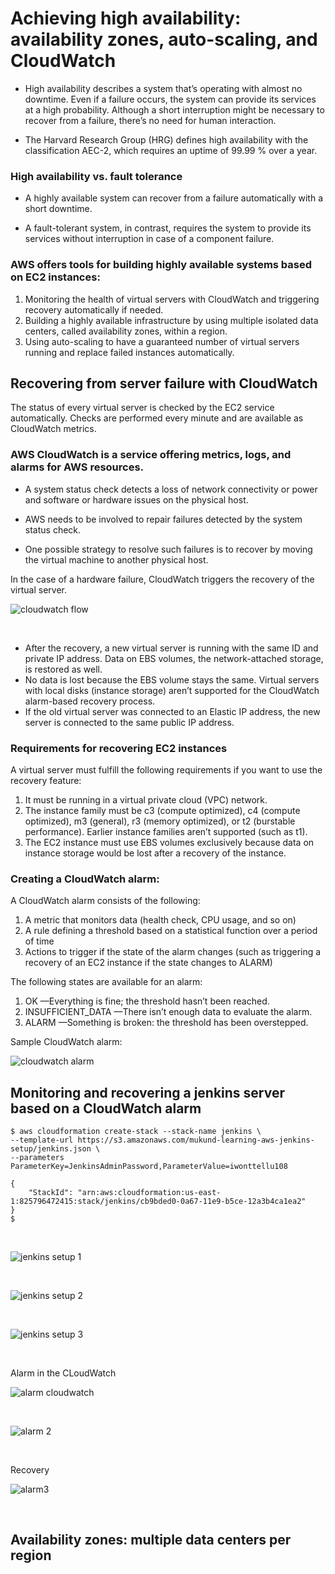 # Achieving high availability: availability zones, auto-scaling, and CloudWatch

* High availability describes a system that’s operating with almost no downtime. Even if a failure occurs, the system can provide its services at a high probability. Although a short interruption might be necessary to recover from a failure, there’s no need for human interaction. 

* The Harvard Research Group (HRG) defines high availability with the classification AEC-2, which requires an uptime of 99.99 % over a year.

### High availability vs. fault tolerance

- A highly available system can recover from a failure automatically with a short downtime.

- A fault-tolerant system, in contrast, requires the system to provide its services without interruption in case of a component failure. 

### AWS offers tools for building highly available systems based on EC2 instances:

1. Monitoring the health of virtual servers with CloudWatch and triggering recovery automatically if needed.
2. Building a highly available infrastructure by using multiple isolated data centers, called availability zones, within a region.
3. Using auto-scaling to have a guaranteed number of virtual servers running and replace failed instances automatically.

## Recovering from server failure with CloudWatch

The status of every virtual server is checked by the EC2 service automatically. Checks are performed every minute and are available as CloudWatch metrics. 

### AWS CloudWatch is a service offering metrics, logs, and alarms for AWS resources.

- A system status check detects a loss of network connectivity or power and software or hardware issues on the physical host. 

- AWS needs to be involved to repair failures detected by the system status check. 
- One possible strategy to resolve such failures is to recover by moving the virtual machine to another physical host.

 In the case of a hardware failure, CloudWatch triggers the recovery of the virtual server.

 ![cloudwatch flow](img/cloudwatch_flow.jpg)

 <br>

 - After the recovery, a new virtual server is running with the same ID and private IP address. Data on EBS volumes, the network-attached storage, is restored as well. 
 - No data is lost because the EBS volume stays the same. Virtual servers with local disks (instance storage) aren’t supported for the CloudWatch alarm-based recovery process. 
 - If the old virtual server was connected to an Elastic IP address, the new server is connected to the same public IP address.

 ### Requirements for recovering EC2 instances

A virtual server must fulfill the following requirements if you want to use the recovery feature:

1. It must be running in a virtual private cloud (VPC) network.
2. The instance family must be c3 (compute optimized), c4 (compute optimized), m3 (general), r3 (memory optimized), or t2 (burstable performance). Earlier instance families aren’t supported (such as t1).
3. The EC2 instance must use EBS volumes exclusively because data on instance storage would be lost after a recovery of the instance.

### Creating a CloudWatch alarm:

A CloudWatch alarm consists of the following:

1. A metric that monitors data (health check, CPU usage, and so on)
2. A rule defining a threshold based on a statistical function over a period of time
3. Actions to trigger if the state of the alarm changes (such as triggering a recovery of an EC2 instance if the state changes to ALARM)

The following states are available for an alarm:

1. OK —Everything is fine; the threshold hasn’t been reached.
2. INSUFFICIENT_DATA —There isn’t enough data to evaluate the alarm.
3. ALARM —Something is broken: the threshold has been overstepped.

Sample CloudWatch alarm:

![cloudwatch alarm](img/cloudwatch_alarm.jpg)


## Monitoring and recovering a jenkins server based on a CloudWatch alarm

```
$ aws cloudformation create-stack --stack-name jenkins \
--template-url https://s3.amazonaws.com/mukund-learning-aws-jenkins-setup/jenkins.json \
--parameters ParameterKey=JenkinsAdminPassword,ParameterValue=iwonttellu108

{
    "StackId": "arn:aws:cloudformation:us-east-1:825796472415:stack/jenkins/cb9bded0-0a67-11e9-b5ce-12a3b4ca1ea2"
}
$
```

<br>

![jenkins setup 1](img/jenkins_setup_1.jpg)

<br>

![jenkins setup 2](img/jenkins_setup_2.jpeg)

<br>

![jenkins setup 3](img/jenkins_setup_3.jpeg)

<br>

Alarm in the CLoudWatch

![alarm cloudwatch](img/jenkins_cloudwatch_alarm.jpeg)

<br>

![alarm 2](img/jenkins_alarm.jpeg)

<br>

Recovery

![alarm3](img/jenkins_alarm_2.jpeg)

<br>

##  Availability zones: multiple data centers per region




